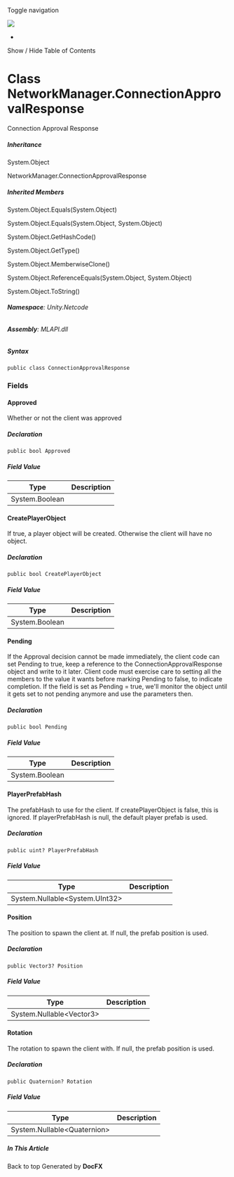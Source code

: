 <div id="wrapper">

<div>

<div class="container">

<div class="navbar-header">

Toggle navigation

<img src="../logo.svg" id="logo" class="svg" />

</div>

<div id="navbar" class="collapse navbar-collapse">

<div class="form-group">

</div>

</div>

</div>

<div class="subnav navbar navbar-default">

<div id="breadcrumb" class="container hide-when-search">

-   

</div>

</div>

</div>

<div class="container body-content hide-when-search" role="main">

<div class="sidenav hide-when-search">

Show / Hide Table of Contents

<div id="sidetoggle" class="sidetoggle collapse">

<div id="sidetoc">

</div>

</div>

</div>

<div class="article row grid-right">

<div class="col-md-10">

# Class NetworkManager.ConnectionApprovalResponse

<div class="markdown level0 summary">

Connection Approval Response

</div>

<div class="markdown level0 conceptual">

</div>

<div class="inheritance">

##### Inheritance

<div class="level0">

System.Object

</div>

<div class="level1">

NetworkManager.ConnectionApprovalResponse

</div>

</div>

<div class="inheritedMembers">

##### Inherited Members

<div>

System.Object.Equals(System.Object)

</div>

<div>

System.Object.Equals(System.Object, System.Object)

</div>

<div>

System.Object.GetHashCode()

</div>

<div>

System.Object.GetType()

</div>

<div>

System.Object.MemberwiseClone()

</div>

<div>

System.Object.ReferenceEquals(System.Object, System.Object)

</div>

<div>

System.Object.ToString()

</div>

</div>

###### **Namespace**: Unity.Netcode

###### **Assembly**: MLAPI.dll

##### Syntax

<div class="codewrapper">

``` lang-csharp
public class ConnectionApprovalResponse
```

</div>

### Fields

#### Approved

<div class="markdown level1 summary">

Whether or not the client was approved

</div>

<div class="markdown level1 conceptual">

</div>

##### Declaration

<div class="codewrapper">

``` lang-csharp
public bool Approved
```

</div>

##### Field Value

| Type           | Description |
|----------------|-------------|
| System.Boolean |             |

#### CreatePlayerObject

<div class="markdown level1 summary">

If true, a player object will be created. Otherwise the client will have
no object.

</div>

<div class="markdown level1 conceptual">

</div>

##### Declaration

<div class="codewrapper">

``` lang-csharp
public bool CreatePlayerObject
```

</div>

##### Field Value

| Type           | Description |
|----------------|-------------|
| System.Boolean |             |

#### Pending

<div class="markdown level1 summary">

If the Approval decision cannot be made immediately, the client code can
set Pending to true, keep a reference to the ConnectionApprovalResponse
object and write to it later. Client code must exercise care to setting
all the members to the value it wants before marking Pending to false,
to indicate completion. If the field is set as Pending = true, we'll
monitor the object until it gets set to not pending anymore and use the
parameters then.

</div>

<div class="markdown level1 conceptual">

</div>

##### Declaration

<div class="codewrapper">

``` lang-csharp
public bool Pending
```

</div>

##### Field Value

| Type           | Description |
|----------------|-------------|
| System.Boolean |             |

#### PlayerPrefabHash

<div class="markdown level1 summary">

The prefabHash to use for the client. If createPlayerObject is false,
this is ignored. If playerPrefabHash is null, the default player prefab
is used.

</div>

<div class="markdown level1 conceptual">

</div>

##### Declaration

<div class="codewrapper">

``` lang-csharp
public uint? PlayerPrefabHash
```

</div>

##### Field Value

| Type                             | Description |
|----------------------------------|-------------|
| System.Nullable\<System.UInt32\> |             |

#### Position

<div class="markdown level1 summary">

The position to spawn the client at. If null, the prefab position is
used.

</div>

<div class="markdown level1 conceptual">

</div>

##### Declaration

<div class="codewrapper">

``` lang-csharp
public Vector3? Position
```

</div>

##### Field Value

| Type                       | Description |
|----------------------------|-------------|
| System.Nullable\<Vector3\> |             |

#### Rotation

<div class="markdown level1 summary">

The rotation to spawn the client with. If null, the prefab position is
used.

</div>

<div class="markdown level1 conceptual">

</div>

##### Declaration

<div class="codewrapper">

``` lang-csharp
public Quaternion? Rotation
```

</div>

##### Field Value

| Type                          | Description |
|-------------------------------|-------------|
| System.Nullable\<Quaternion\> |             |

</div>

<div class="hidden-sm col-md-2" role="complementary">

<div class="sideaffix">

<div class="contribution">

</div>

##### In This Article

<div>

</div>

</div>

</div>

</div>

</div>

<div class="grad-bottom">

</div>

<div class="footer">

<div class="container">

Back to top Generated by **DocFX**

</div>

</div>

</div>
